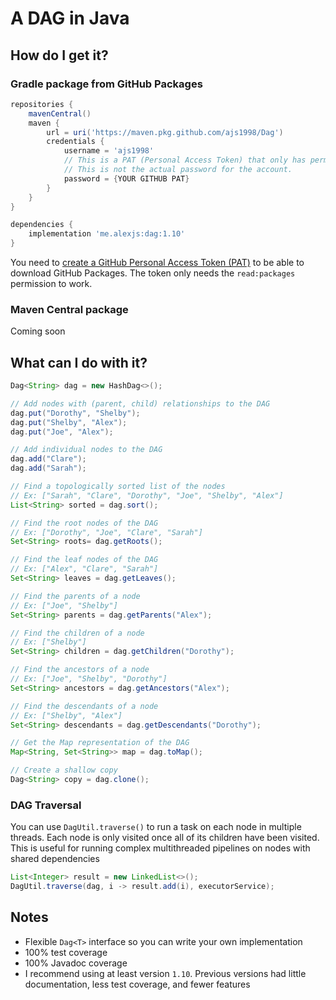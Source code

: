 # A DAG in Java

## How do I get it?

### Gradle package from GitHub Packages

```gradle
repositories {
    mavenCentral()
    maven {
        url = uri('https://maven.pkg.github.com/ajs1998/Dag')
        credentials {
            username = 'ajs1998'
            // This is a PAT (Personal Access Token) that only has permission to read/download public GitHub Packages.
            // This is not the actual password for the account.
            password = {YOUR GITHUB PAT}
        }
    }
}
```

```gradle
dependencies {
    implementation 'me.alexjs:dag:1.10'
}
```

You need to <a href="https://github.com/settings/tokens">create a GitHub Personal Access Token (PAT)</a> to be able to
download GitHub Packages. The token only needs the `read:packages` permission to work.

### Maven Central package

Coming soon

## What can I do with it?

```java
Dag<String> dag = new HashDag<>();

// Add nodes with (parent, child) relationships to the DAG 
dag.put("Dorothy", "Shelby");
dag.put("Shelby", "Alex");
dag.put("Joe", "Alex");

// Add individual nodes to the DAG
dag.add("Clare");
dag.add("Sarah");

// Find a topologically sorted list of the nodes
// Ex: ["Sarah", "Clare", "Dorothy", "Joe", "Shelby", "Alex"]
List<String> sorted = dag.sort();

// Find the root nodes of the DAG
// Ex: ["Dorothy", "Joe", "Clare", "Sarah"]
Set<String> roots= dag.getRoots();

// Find the leaf nodes of the DAG
// Ex: ["Alex", "Clare", "Sarah"]
Set<String> leaves = dag.getLeaves();

// Find the parents of a node
// Ex: ["Joe", "Shelby"]
Set<String> parents = dag.getParents("Alex");

// Find the children of a node
// Ex: ["Shelby"]
Set<String> children = dag.getChildren("Dorothy");

// Find the ancestors of a node
// Ex: ["Joe", "Shelby", "Dorothy"]
Set<String> ancestors = dag.getAncestors("Alex");

// Find the descendants of a node
// Ex: ["Shelby", "Alex"]
Set<String> descendants = dag.getDescendants("Dorothy");

// Get the Map representation of the DAG
Map<String, Set<String>> map = dag.toMap();

// Create a shallow copy
Dag<String> copy = dag.clone();
```

### DAG Traversal

You can use `DagUtil.traverse()` to run a task on each node in multiple threads. Each node is only visited once all of
its children have been visited. This is useful for running complex multithreaded pipelines on nodes with shared
dependencies

```java
List<Integer> result = new LinkedList<>();
DagUtil.traverse(dag, i -> result.add(i), executorService);
```

## Notes

- Flexible `Dag<T>` interface so you can write your own implementation
- 100% test coverage
- 100% Javadoc coverage
- I recommend using at least version `1.10`. Previous versions had little documentation, less test coverage, and fewer 
  features

